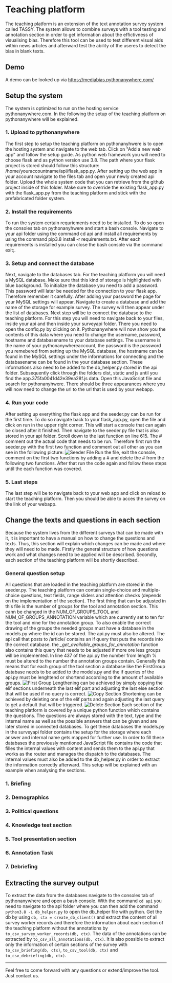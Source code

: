 # Teaching platform

The teaching platform is an extension of the text annotation survey system called TASSY. The system allows to combine surveys with a tool testing and annotation section in order to get information about the effictivness of visualising bias. Therefore this tool can be used to test different visual aids within news articles and afterward test the ability of the useres to detect the bias in blank texts.

## Demo

A demo can be looked up via https://mediabias.pythonanywhere.com/

## Setup the system

The system is optimized to run on the hosting service pythonanywhere.com. In the following the setup of the teaching platform on pythonanywhere will be explained.

### 1. Upload to pythonanywhere

The first step to setup the teaching platform on pythonanyhwere is to open the hosting system and navigate to the web tab. Click on "Add a new web app" and follow the setup guide. As python web framework you will need to choose flask and as python version use 3.8. The path where your flask project is stored should follow this structure: /home/youraccountname/api/flask_app.py.
After setting up the web app in your account navigate to the files tab and open your newly created api folder. Upload the whole system code that you can retrieve from the github project inside of this folder. Make sure to override the existing flask_app.py with the flask_app.py from the teaching platform and stick with the prefabricated folder system.

### 2. Install the requirements

To run the system certain requriements need to be installed. To do so open the consoles tab on pythonanyhwere and start a bash console. Navigate to your api folder using the command cd api and install all requirements by using the command pip3.8 install -r requirements.txt. After each requirements is installed you can close the bash console via the command exit;.

### 3. Setup and connect the database

Next, navigate to the databases tab. For the teaching platform you will need a MySQL database. Make sure that this kind of storage is highlighted with blue background. To initialize the database you need to add a password. This password will later be needed for the connection to your flask app. Therefore remember it carefully. After adding your password the page for your MySQL settings will appear. Navigate to create a database and add the name of the storage for example survey. The survey will then appear under the list of databases. Next step will be to connect the database to the teaching platform. For this step you will need to navigate back to your files, inside your api and then inside your surveyapi folder. There you need to open the confiq.py by clicking on it. Pythonanywhere will now show you the contents of this data where you need to change the username, password, hostname and databasename to your database settings. The username is the name of your pythonanywhereaccount, the password is the password you remebered from setting up the MySQL database, the hostname can be found in the MySQL settings under the informations for connecting and the databasename can be found in the your database section. These informations also need to be added to the db_helper.py stored in the api folder. Subsequently click through the folders dist, static and js until you find the app.375fa0041d42e39ea28f.js data. Open this JavaScript file and search for pythonanyhwere. There should be three appearances where you will now need to change the url to the url that is used by your webapp.

### 4. Run your code

After setting up everything the flask app and the seeder.py can be run for the first time. To do so navigate back to your flask_app.py, open the file and click on run in the upper right corner. This will start a console that can again be closed after it finished. Then navigate to the seeder.py file that is also stored in your api folder. Scroll down to the last function on line 615. The # comment out the actual code that needs to be run. Therefore first run the seeder.py with the first two function and comment out all other as you can see in the following picture:
![Seeder File](https://github.com/Media-Bias-Group/Teaching-Platform/blob/main/readme-assets/Seeder%20File.png)
Run the file, exit the console, comment on the first two functions by adding a # and delete the # from the following two functions. After that run the code again and follow these steps until the each function was covered.

### 5. Last steps

The last step will be to navigate back to your web app and click on reload to start the teaching platform. Then you should be able to acces the survey on the link of your webapp.

## Change the texts and questions in each section

Because the system lives from the different surveys that can be made with it, it is important to have a manual on how to change the questions and texts. Thus, this section will explain which changes can be made and where they will need to be made. Firstly the general structure of how questions work and what changes need to be applied will be described. Secondly, each section of the teaching platform will be shortly described.

### General question setup

All questions that are loaded in the teaching platform are stored in the seeder.py. The teaching platform can contain single-choice and multiple-choice questions, text fields, range sliders and attention checks (depends on the implementation of the section). The first thing that can be adjusted in this file is the number of groups for the tool and annotation section. This cann be changed in the NUM_OF_GROUPS_TOOL and NUM_OF_GROUPS_ANNOTATION variable which are currently set to ten for the tool and nine for the annotation group. To also enable the correct drawing of the groups the needed groups must have a database in the models.py where the id can be stored. The api.py must also be altered. The api call that posts to /article/ contains an if query that puts the records into the correct database. the *_get_available_groups_for_annotation* function also contains this query that needs to be adjusted if more ore less groups will be implemented. In line 437 of the api.py the number from length % must be altered to the number the annotation groups contain. Generally this means that for each group of the tool section a database like the FirstGroup database needs to be added to the models.py and the if queries of the api.py must be lenghtend or shortend according to the amount of available groups. 
![First Group](https://github.com/Media-Bias-Group/Teaching-Platform/blob/main/readme-assets/First.png)
Lengthening can be achieved by simply copying the elif sections underneath the last elif part and adjusting the last else section that will be used if no query is correct.
![Copy Section](https://github.com/Media-Bias-Group/Teaching-Platform/blob/main/readme-assets/Copy.png)
Shortening can be achieved by deleting one of the elif parts and again adjusting the last query to get a default that will be triggered.
![Delete Section](https://github.com/Media-Bias-Group/Teaching-Platform/blob/main/readme-assets/Delete.png)
 Each section of the teaching platform is covered by a unique python function which contains the questions. The questions are always stored with the text, type and the internal name as well as the possible answers that can be given and are later stored in connected databases. To get these databases the models.py in the surveyapi folder contains the setup for the storage where each answer and internal name gets mapped for further use. In order to fill these databases the previously mentioned JavaScript file contains the code that filles the internal values with content and sends them to the api.py that works as the router and manages the dispatch to the databases. The internal values must also be added to the db_helper.py in order to extract the information correctly afterward. This setup will be explained with an example when analysing the sections.

### 1. Briefing
### 2. Demographics
### 3. Political questions
### 4. Knowledge test section
### 5. Tool presentation section
### 6. Annotation Task
### 7. Debriefing

## Extracting the survey output

To extract the data from the databases navigate to the consoles tab of pythonanywhere and open a bash console. With the command `cd api` you need to navigate to the api folder where you can then add the command `python3.8 -i db_helper.py` to open the db_helper file with python. Get the db by using `db, ctx = create_db_client()` and extract the content of all survey worker records and therefore the information about each section of the teaching platform without the annotations by `to_csv_survey_worker_records(db, ctx)`. The data of the annotations can be extracted by `to_csv_all_annotations(db, ctx)`.
It is also possible to extract only the information of certain sections of the survey with `to_csv_briefing(db, ctx)`, `to_csv_tool(db, ctx)` and `to_csv_debriefing(db, ctx)`. 

---

Feel free to come forward with any questions or extend/improve the tool. Just contact us.

